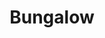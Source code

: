 ---
layout: post
categories: [rent, house, bungalow]
title: "Bungalow"
price: " --- "
address: "Police Line, Near Nishat Girls School"
type: "Bungalow ON RENT"
area: "8-10 Marla"
---